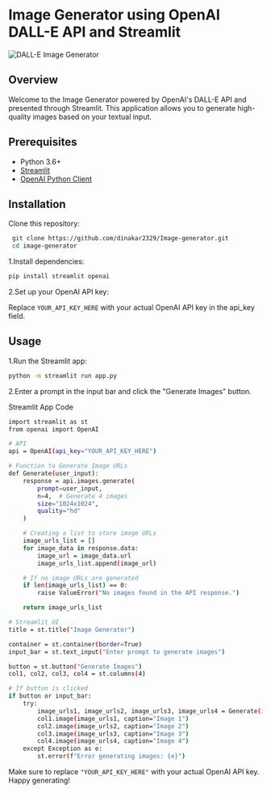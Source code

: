 # Image Generator using OpenAI DALL-E API and Streamlit

![DALL-E Image Generator](https://th.bing.com/th/id/OIP.95j4haQlg2n-TbN8JjY-UQHaCY?rs=1&pid=ImgDetMain)

## Overview

Welcome to the Image Generator powered by OpenAI's DALL-E API and presented through Streamlit. This application allows you to generate high-quality images based on your textual input.

## Prerequisites

- Python 3.6+
- [Streamlit](https://streamlit.io/)
- [OpenAI Python Client](https://github.com/openai/openai-python)

## Installation

Clone this repository:

  ```bash
   git clone https://github.com/dinakar2329/Image-generator.git
   cd image-generator
```

1.Install dependencies:
   ```bash
   pip install streamlit openai
```
2.Set up your OpenAI API key:

Replace ```YOUR_API_KEY_HERE```
with your actual OpenAI API key in the api_key field.

## Usage
1.Run the Streamlit app:
   ```bash
   python -m streamlit run app.py
```
2.Enter a prompt in the input bar and click the "Generate Images" button.

Streamlit App Code
```bash
import streamlit as st
from openai import OpenAI

# API
api = OpenAI(api_key="YOUR_API_KEY_HERE")

# Function to Generate Image URLs
def Generate(user_input):
    response = api.images.generate(
        prompt=user_input,
        n=4,  # Generate 4 images
        size="1024x1024",
        quality="hd"
    )

    # Creating a list to store image URLs
    image_urls_list = []
    for image_data in response.data:
        image_url = image_data.url
        image_urls_list.append(image_url)

    # If no image URLs are generated
    if len(image_urls_list) == 0:
        raise ValueError("No images found in the API response.")

    return image_urls_list

# Streamlit UI
title = st.title("Image Generator")

container = st.container(border=True)
input_bar = st.text_input("Enter prompt to generate images")

button = st.button("Generate Images")
col1, col2, col3, col4 = st.columns(4)

# If button is clicked
if button or input_bar:
    try:
        image_urls1, image_urls2, image_urls3, image_urls4 = Generate(input_bar)
        col1.image(image_urls1, caption="Image 1")
        col2.image(image_urls2, caption="Image 2")
        col3.image(image_urls3, caption="Image 3")
        col4.image(image_urls4, caption="Image 4")
    except Exception as e:
        st.error(f"Error generating images: {e}") 
```
Make sure to replace ```"YOUR_API_KEY_HERE"``` with your actual OpenAI API key. Happy generating!
